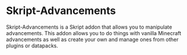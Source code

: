 # Skript-Advancements
Skript-Advancements is a Skript addon that allows you to manipulate advancements. This addon allows you to do things with vanilla Minecraft advancements as well as create your own and manage ones from other plugins or datapacks.